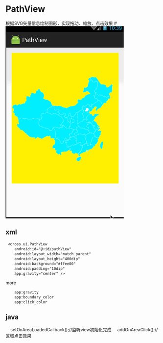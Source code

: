 # PathView
根据SVG矢量信息绘制图形，实现拖动、缩放、点击效果
#![image](https://github.com/crossll/PathView/blob/master/pathview.gif)   
## xml
     <cross.ui.PathView
        android:id="@+id/pathView"
        android:layout_width="match_parent"
        android:layout_height="400dip"
        android:background="#ffee00"
        android:padding="10dip"
        app:gravity="center" />   
   
   more
       
        app:gravity
        app:boundary_color
        app:click_color
## java
        setOnAreaLoadedCallback();//监听view初始化完成
        addOnAreaClick();//区域点击效果
        
